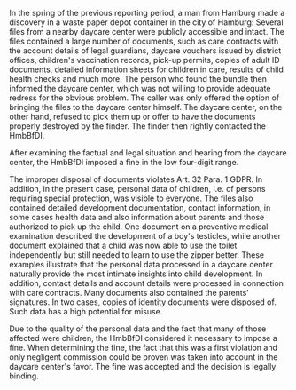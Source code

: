 In the spring of the previous reporting period, a man from Hamburg made a discovery in a waste paper depot container in the city of Hamburg: Several files from a nearby daycare center were publicly accessible and intact. The files contained a large number of documents, such as care contracts with the account details of legal guardians, daycare vouchers issued by district offices, children's vaccination records, pick-up permits, copies of adult ID documents, detailed information sheets for children in care, results of child health checks and much more. The person who found the bundle then informed the daycare center, which was not willing to provide adequate redress for the obvious problem. The caller was only offered the option of bringing the files to the daycare center himself. The daycare center, on the other hand, refused to pick them up or offer to have the documents properly destroyed by the finder. The finder then rightly contacted the HmbBfDI.

After examining the factual and legal situation and hearing from the daycare center, the HmbBfDI imposed a fine in the low four-digit range.

The improper disposal of documents violates Art. 32 Para. 1 GDPR. In addition, in the present case, personal data of children, i.e. of persons requiring special protection, was visible to everyone. The files also contained detailed development documentation, contact information, in some cases health data and also information about parents and those authorized to pick up the child. One document on a preventive medical examination described the development of a boy's testicles, while another document explained that a child was now able to use the toilet independently but still needed to learn to use the zipper better. These examples illustrate that the personal data processed in a daycare center naturally provide the most intimate insights into child development. In addition, contact details and account details were processed in connection with care contracts. Many documents also contained the parents' signatures. In two cases, copies of identity documents were disposed of. Such data has a high potential for misuse.

Due to the quality of the personal data and the fact that many of those affected were children, the HmbBfDI considered it necessary to impose a fine. When determining the fine, the fact that this was a first violation and only negligent commission could be proven was taken into account in the daycare center's favor. The fine was accepted and the decision is legally binding.
